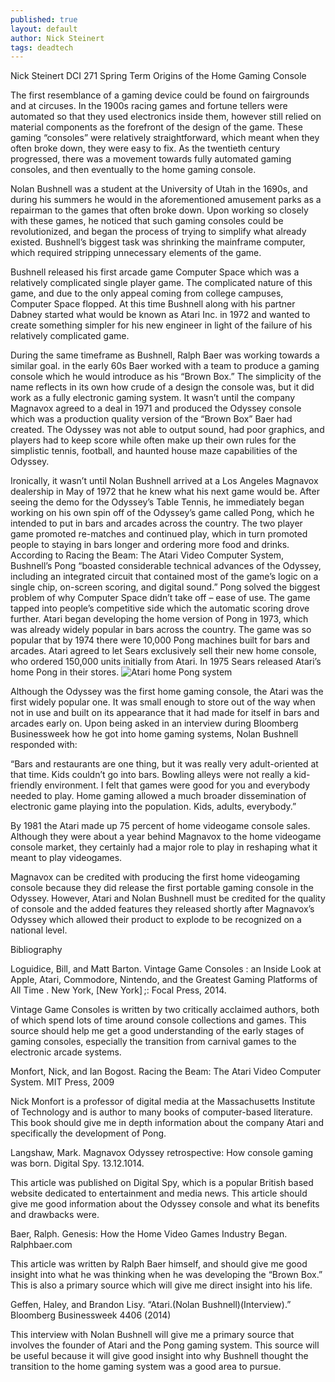```yaml
---
published: true
layout: default
author: Nick Steinert
tags: deadtech
---
```

Nick Steinert
DCI 271 Spring Term
Origins of the Home Gaming Console
    
    
The first resemblance of a gaming device could be found on fairgrounds and at circuses. In the 1900s racing games and fortune tellers were automated so that they used electronics inside them, however still relied on material components as the forefront of the design of the game. These gaming “consoles” were relatively straightforward, which meant when they often broke down, they were easy to fix. As the twentieth century progressed, there was a movement towards fully automated gaming consoles, and then eventually to the home gaming console. 

Nolan Bushnell was a student at the University of Utah in the 1690s, and during his summers he would in the aforementioned amusement parks as a repairman to the games that often broke down. Upon working so closely with these games, he noticed that such gaming consoles could be revolutionized, and began the process of trying to simplify what already existed.  Bushnell’s biggest task was shrinking the mainframe computer, which required stripping unnecessary elements of the game.
    
Bushnell released his first arcade game Computer Space which was a relatively complicated single player game. The complicated nature of this game, and due to the only appeal coming from college campuses, Computer Space flopped. At this time Bushnell along with his partner Dabney started what would be known as Atari Inc. in 1972 and wanted to create something simpler for his new engineer in light of the failure of his relatively complicated game.

During the same timeframe as Bushnell, Ralph Baer was working towards a similar goal. in the early 60s Baer worked with a team to produce a gaming console which he would introduce as his “Brown Box.” The simplicity of the name reflects in its own how crude of a design the console was, but it did work as a fully electronic gaming system. It wasn’t until the company Magnavox agreed to a deal in 1971 and produced the Odyssey console which was a production quality version of the “Brown Box” Baer had created.  The Odyssey was not able to output sound, had poor graphics, and players had to keep score while often make up their own rules for the simplistic tennis, football, and haunted house maze capabilities of the Odyssey.  

Ironically, it wasn’t until Nolan Bushnell arrived at a Los Angeles Magnavox dealership in May of 1972 that he knew what his next game would be. After seeing the demo for the Odyssey’s Table Tennis, he immediately began working on his own spin off of the Odyssey’s game called Pong, which he intended to put in bars and arcades across the country.  The two player game promoted re-matches and continued play, which in turn promoted people to staying in bars longer and ordering more food and drinks. According to Racing the Beam: The Atari Video Computer System, Bushnell’s Pong “boasted considerable technical advances of the Odyssey, including an integrated circuit that contained most of the game’s logic on a single chip, on-screen scoring, and digital sound.”  Pong solved the biggest problem of why Computer Space didn’t take off – ease of use. The game tapped into people’s competitive side which the automatic scoring drove further. Atari began developing the home version of Pong in 1973, which was already widely popular in bars across the country. The game was so popular that by 1974 there were 10,000 Pong machines built for bars and arcades.  Atari agreed to let Sears exclusively sell their new home console, who ordered 150,000 units initially from Atari. In 1975 Sears released Atari’s home Pong in their stores. 
                                                                                                   ![Atari home Pong system](https://www.old-computers.com/museum/photos/atari_c100_1s.jpg)
                                                                                   

Although the Odyssey was the first home gaming console, the Atari was the first widely popular one. It was small enough to store out of the way when not in use and built on its appearance that it had made for itself in bars and arcades early on. Upon being asked in an interview during Bloomberg Businessweek how he got into home gaming systems, Nolan Bushnell responded with:

“Bars and restaurants are one thing, but it was really very adult-oriented at that time. Kids couldn’t go into bars. Bowling alleys were not really a kid-friendly environment. I felt that games were good for you and everybody needed to play. Home gaming allowed a much broader dissemination of electronic game playing into the population. Kids, adults, everybody.”

By 1981 the Atari made up 75 percent of home videogame console sales.  Although they were about a year behind Magnavox to the home videogame console market, they certainly had a major role to play in reshaping what it meant to play videogames. 

Magnavox can be credited with producing the first home videogaming console because they did release the first portable gaming console in the Odyssey. However, Atari and Nolan Bushnell must be credited for the quality of console and the added features they released shortly after Magnavox’s Odyssey which allowed their product to explode to be recognized on a national level.



Bibliography

Loguidice, Bill, and Matt Barton. Vintage Game Consoles : an Inside Look at Apple, Atari, Commodore, Nintendo, and the Greatest Gaming Platforms of All Time . New York, [New York] ;: Focal Press, 2014.
	
Vintage Game Consoles is written by two critically acclaimed authors, both of which spend lots of time around console collections and games. This source should help me get a good understanding of the early stages of gaming consoles, especially the transition from carnival games to the electronic arcade systems.

Monfort, Nick, and Ian Bogost. Racing the Beam: The Atari Video Computer System. MIT Press, 2009
	
Nick Monfort is a professor of digital media at the Massachusetts Institute of Technology and is author to many books of computer-based literature. This book should give me in depth information about the company Atari and specifically the development of Pong.

Langshaw, Mark. Magnavox Odyssey retrospective: How console gaming was born. Digital Spy. 13.12.1014.

This article was published on Digital Spy, which is a popular British based website dedicated to entertainment and media news. This article should give me good information about the Odyssey console and what its benefits and drawbacks were.
    
Baer, Ralph. Genesis: How the Home Video Games Industry Began. Ralphbaer.com

This article was written by Ralph Baer himself, and should give me good insight into what he was thinking when he was developing the “Brown Box.” This is also a primary source which will give me direct insight into his life. 

Geffen, Haley, and Brandon Lisy. “Atari.(Nolan Bushnell)(Interview).” Bloomberg Businessweek 4406 (2014)

This interview with Nolan Bushnell will give me a primary source that involves the founder of Atari and the Pong gaming system. This source will be useful because it will give good insight into why Bushnell thought the transition to the home gaming system was a good area to pursue.
